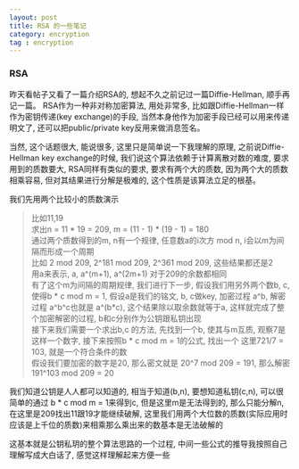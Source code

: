 ```yaml
---
layout: post
title: RSA 的一些笔记
category: encryption
tag : encryption
---
```


### RSA

昨天看帖子又看了一篇介绍RSA的, 想起不久之前记过一篇Diffie-Hellman, 顺手再记一篇。 RSA作为一种非对称加密算法, 用处非常多, 比如跟Diffie-Hellman一样作为密钥传递(key exchange)的手段, 当然本身他作为加密手段已经可以用来传递明文了, 还可以把public/private key反用来做消息签名。

当然, 这个话题很大, 能说很多, 这里只是简单说一下我理解的原理, 之前说Diffie-Hellman key exchange的时候, 我们说这个算法依赖于计算离散对数的难度, 要求用到的质数要大, RSA同样有类似的要求, 要求有两个大的质数, 因为两个大的质数相乘容易, 但对其结果进行分解是极难的, 这个性质是该算法立足的根基。  

我们先用两个比较小的质数演示  
>比如11,19  
>求出n = 11 * 19 = 209, m = (11 - 1) * (19 - 1) = 180  
>通过两个质数得到的m, n有一个规律, 任意数a的i次方 mod n, i会以m为间隔而形成一个周期   
>比如 2 mod 209, 2^181 mod 209, 2^361 mod 209, 这些结果都还是2  
>用a来表示, a, a^(m+1), a^(2m+1) 对于209的余数都相同  
>有了这个m为间隔的周期规律, 我们进行下一步, 假设我们用另外两个数b, c, 使得b * c mod m = 1, 假设a是我们的铭文, b, c做key, 加密过程 a^b, 解密过程 a^b^c也就是 a^(b*c), 这个结果除以取余数就等于a, 这样就完成了整个加密解密的过程, b和c分别作为公钥跟私钥出现  
>接下来我们需要一个求出b,c 的方法, 先找到一个b, 使其与m互质, 观察7是这样一个数字, 接下来按照b * c mod m = 1的公式, 找出一个 这里721/7 = 103, 就是一个符合条件的数  
>假设我们要加密的数字是20, 那么密文就是 20^7 mod 209 = 191, 那么解密 191^103 mod 209 = 20  

我们知道公钥是人人都可以知道的, 相当于知道(b,n), 要想知道私钥(c,n), 可以很简单的通过 b * c mod m = 1来得到c, 但是这里m是无法得到的, 那么只能分解n, 在这里是209找出11跟19才能继续破解, 这里我们用两个大位数的质数(实际应用时应该是上千位的质数)来相乘那么乘出来的数基本是无法破解的  

这基本就是公钥私玥的整个算法思路的一个过程, 中间一些公式的推导我按照自己理解写成大白话了, 感觉这样理解起来方便一些 
